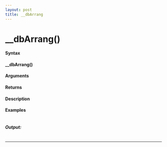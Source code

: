 ```yaml
---
layout: post
title: __dbArrang
---
```


# __dbArrang()


#### Syntax

#### __dbArrang()

#### Arguments

#### Returns

#### Description

#### Examples

```

```

##### Output:

```

```

---